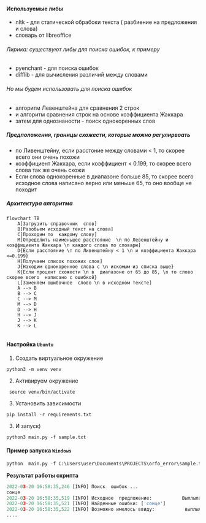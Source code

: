 ####  Используемые  либы

- nltk - для   статической обрабоки  текста ( разбиение на  предложения  и слова)
- словарь от  libreoffice

###### Лирика: существуют либы для поиска ошибок, к примеру 
- pyenchant - для поиска  ошибок 
- difflib - для  вычисления  различий  между словами

###### Но мы будем  использовать для  поиска ошибок
- алгоритм Левенштейна для сравнения 2 строк
- и алгоритм сравнения строк на основе коэффициента Жаккара
- затем  для  однознаности  -  поиск  однокоренных слов

##### Предположения,  границы схожести,  которые можно  регулирвоать

- по Ливенштейну, если  расстоние между словами < 1, то скорее  всего они очень похожи
- коэффициент Жаккара, если коэффициент  < 0.199, то скорее всего слова  так же очень схожи
- Если слова однокоренные  в диапазоне больше 85, то скорее всего исходное слова  написано верно или меньше 65, то оно вообще не походит

##### Архитектура алгоритма 

```mermaid
flowchart TB
	A[Загрузить справочник  слов]
	B[Разобьем исходный текст на слова]
	C[Проходим по  каждому слову]		
	M[Определить наименьшее расстояние  \n по Левенштейну и коэффициента Жаккара \n каждого слова по словарю]
	D{Если расстояние \т по Ливенштейну < 1 \n и коэффициента Жаккара <=0.199}
	H[Получаем список похожих слов]
	J{Находим однокоренное слова с \n искомым из списка выше}
	K{Если процент схожести \n в  диапазоне от 65 до 85, \n то слово  скорее всего  написано с ошибкой}
	L[Заменяем ошибочное  слово \n в исходном тексте]
	A --> B
	B --> C	 	
	C --> M	
	M --> D
	D --> H	
	H --> J
	J --> K	
	K --> L
	

```

#### Настройка  ```Ubuntu```

1. Создать виртуальное окружение  

  ```python3 -m venv venv ```
  
2. Активируем  окружение 

``` source venv/bin/activate```

3. Установить зависимости 
 
  ```pip install -r requirements.txt```
 
3. И запуск)

  ```python3 main.py -f sample.txt ```


#### Пример запуска ```Windows```

```python
python  main.py -f C:\Users\user\Documents\PROJECTS\orfo_error\sample.txt
```

**Результат работы скрипта**

```python
2022-03-20 16:58:35,246 [INFO] Поиск  ошибок ...
сонце
2022-03-20 16:58:35,519 [INFO] Исходное  предложение:           Выплыла из-за леса сонце.
2022-03-20 16:58:35,521 [INFO] Найденные ошибки: ['сонце']
2022-03-20 16:58:35,522 [INFO] Возможно имелось ввиду:           выплыла из-за леса солнце.
....

```
